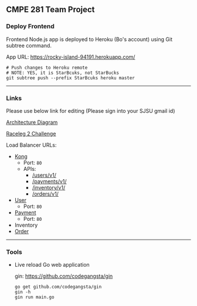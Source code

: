 ## CMPE 281 Team Project

### Deploy Frontend

Frontend Node.js app is deployed to Heroku (Bo's account) using Git subtree command.

App URL: https://rocky-island-94191.herokuapp.com/


```shell
# Push changes to Heroku remote
# NOTE: YES, it is StarBcuks, not StarBucks
git subtree push --prefix StarBcuks heroku master

```

---
### Links

Please use below link for editing (Please sign into your SJSU gmail id)

[Architecture Diagram](https://docs.google.com/drawings/d/1IqZc8vxy2CkHh_zAqYUndz0EAhEl5wDZS-HAGB9p8Pg/edit?usp=sharing)


[Raceleg 2 Challenge](https://docs.google.com/document/d/172zN_JmlNBy1MiGxuYDfQZS04yMvDICOmocGRcR0Vzw/edit?usp=sharing)


Load Balancer URLs:
- [Kong](http://kong-lb-133222058.us-west-1.elb.amazonaws.com/)
  - Port: `80`
  - APIs:
    - [/users/v1/](http://kong-lb-133222058.us-west-1.elb.amazonaws.com/users/v1/)
    - [/payments/v1/](http://kong-lb-133222058.us-west-1.elb.amazonaws.com/payments/v1/)
    - [/inventory/v1/](http://kong-lb-133222058.us-west-1.elb.amazonaws.com/inventory/v1/)
    - [/orders/v1/](http://kong-lb-133222058.us-west-1.elb.amazonaws.com/orders/v1/)
- [User](http://cmpe281-team-project-user-api-995132055.us-west-1.elb.amazonaws.com/)
  - Port: `80`
- [Payment](http://payments-lb-853644621.us-west-1.elb.amazonaws.com/)
  - Port: `80`
- Inventory
- [Order](http://orderLB-2141712569.us-west-1.elb.amazonaws.com/)

---

### Tools

- Live reload Go web application

    gin: https://github.com/codegangsta/gin
    ```
    go get github.com/codegangsta/gin
    gin -h
    gin run main.go
    ```

